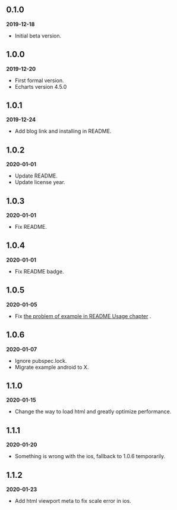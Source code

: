## 0.1.0

**2019-12-18**

- Initial beta version.

## 1.0.0

**2019-12-20**

- First formal version.
- Echarts version 4.5.0

## 1.0.1

**2019-12-24**

- Add blog link and installing in README.

## 1.0.2

**2020-01-01**

- Update README.
- Update license year.

## 1.0.3

**2020-01-01**

- Fix README.

## 1.0.4

**2020-01-01**

- Fix README badge.

## 1.0.5

**2020-01-05**

- Fix [the problem of example in README Usage chapter](https://github.com/entronad/flutter_echarts/issues/1) .

## 1.0.6

**2020-01-07**

- Ignore pubspec.lock.
- Migrate example android to X.

## 1.1.0

**2020-01-15**

- Change the way to load html and greatly optimize performance.

## 1.1.1

**2020-01-20**

- Something is wrong with the ios, fallback to 1.0.6 temporarily.

## 1.1.2

**2020-01-23**

- Add html viewport meta to fix scale error in ios.